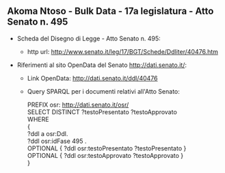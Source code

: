 ## Akoma Ntoso - Bulk Data - 17a legislatura - Atto Senato n. 495 ##

* Scheda del Disegno di Legge - Atto Senato n. 495:
	* http url: http://www.senato.it/leg/17/BGT/Schede/Ddliter/40476.htm

* Riferimenti al sito OpenData del Senato http://dati.senato.it/:
	* Link OpenData: http://dati.senato.it/ddl/40476
	* Query SPARQL per i documenti relativi all'Atto Senato:

        PREFIX osr: <http://dati.senato.it/osr/>  
		SELECT DISTINCT ?testoPresentato ?testoApprovato  
		WHERE  
		{  
		    ?ddl a osr:Ddl.  
		    ?ddl osr:idFase 495 .  
		    OPTIONAL { ?ddl osr:testoPresentato ?testoPresentato }  
		    OPTIONAL { ?ddl osr:testoApprovato ?testoApprovato }  
		}
		